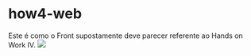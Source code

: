 # how4-web
Este é como o Front supostamente deve parecer referente ao Hands on Work IV.
![](https://i.imgur.com/oXRJRSD.png)
